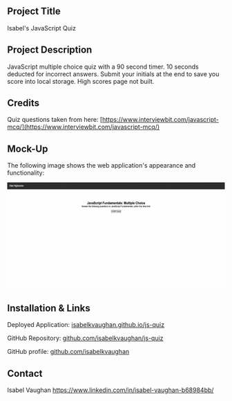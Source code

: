 ## Project Title

Isabel's JavaScript Quiz

## Project Description

JavaScript multiple choice quiz with a 90 second timer. 10 seconds deducted for incorrect answers. Submit your initials at the end to save you score into local storage. High scores page not built.

## Credits

Quiz questions taken from here: [https://www.interviewbit.com/javascript-mcq/](https://www.interviewbit.com/javascript-mcq/)

## Mock-Up

The following image shows the web application's appearance and functionality:

![JavaScript quiz heading and blur. Start Quiz button sits below.](./assets/images/screenshot.png)

## Installation & Links

Deployed Application: [isabelkvaughan.github.io/js-quiz](https://isabelkvaughan.github.io/js-quiz/)

GitHub Repository: [github.com/isabelkvaughan/js-quiz](https://github.com/isabelkvaughan/week-2-challenge-isabel)

GitHub profile: [github.com/isabelkvaughan](https://github.com/isabelkvaughan)

## Contact

Isabel Vaughan 
https://www.linkedin.com/in/isabel-vaughan-b68984bb/